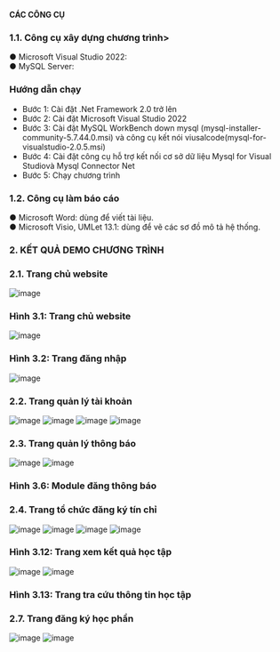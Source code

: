 <b>	CÁC CÔNG CỤ</b><br/>
### 1.1.	Công cụ xây dựng chương trình><br/>
●	Microsoft Visual Studio 2022: <br/>
●	MySQL Server:<br/>
### Hướng dẫn chạy
- Bước 1: Cài đặt .Net Framework 2.0 trở lên
- Bước 2: Cài đặt Microsoft Visual Studio 2022
- Bước 3: Cài đặt MySQL WorkBench down mysql (mysql-installer-community-5.7.44.0.msi) và công cụ kết nói viusalcode(mysql-for-visualstudio-2.0.5.msi)
- Bước 4: Cài đặt công cụ hỗ trợ kết nối cơ sở dữ liệu Mysql for Visual Studiovà Mysql Connector Net 
- Bước 5: Chạy chương trình
### 1.2.	Công cụ làm báo cáo<br/>
●	Microsoft Word: dùng để viết tài liệu.<br/>
●	Microsoft Visio, UMLet 13.1: dùng để vẽ các sơ đồ mô tả hệ thống.<br/>
### 2.	KẾT QUẢ DEMO CHƯƠNG TRÌNH<br/>
### 2.1.	Trang chủ website <br/>
![image](https://github.com/NguyenGiaHy123/Nhom17-dkhp-iuh-edu-vn/assets/89922176/54c177de-b4ca-42de-8282-cfba25853979)<br/>
### Hình 3.1: Trang chủ website<br/>
![image](https://github.com/NguyenGiaHy123/Nhom17-dkhp-iuh-edu-vn/assets/89922176/d1702dae-79cb-414a-bb29-7b4bb8451e6f)
### Hình 3.2: Trang đăng nhập
![image](https://github.com/NguyenGiaHy123/Nhom17-dkhp-iuh-edu-vn/assets/89922176/74252093-76dc-49b1-8eb8-437e8b1efe06)
### 2.2.	Trang quản lý tài khoản
![image](https://github.com/NguyenGiaHy123/Nhom17-dkhp-iuh-edu-vn/assets/89922176/02503ece-839a-4327-b3ae-fd33222deceb)
![image](https://github.com/NguyenGiaHy123/Nhom17-dkhp-iuh-edu-vn/assets/89922176/5d3360fc-e737-4eac-852b-64360ae82bbb)
![image](https://github.com/NguyenGiaHy123/Nhom17-dkhp-iuh-edu-vn/assets/89922176/6f44fdfd-8528-42b6-81e9-cc5d28d45925)
![image](https://github.com/NguyenGiaHy123/Nhom17-dkhp-iuh-edu-vn/assets/89922176/afe1ea04-8ff8-4ff5-9918-f1e0ba143c1e)
### 2.3.	Trang quản lý thông báo
![image](https://github.com/NguyenGiaHy123/Nhom17-dkhp-iuh-edu-vn/assets/89922176/0d5fef7d-305d-408f-a317-85590a55f46b)
![image](https://github.com/NguyenGiaHy123/Nhom17-dkhp-iuh-edu-vn/assets/89922176/8bd8f515-e95a-4138-b880-cbb799af6da8)
### Hình 3.6: Module đăng thông báo
### 2.4.	Trang tổ chức đăng ký tín chỉ
![image](https://github.com/NguyenGiaHy123/Nhom17-dkhp-iuh-edu-vn/assets/89922176/2a2174a1-0286-4482-94f5-49a4a5758c05)
![image](https://github.com/NguyenGiaHy123/Nhom17-dkhp-iuh-edu-vn/assets/89922176/8a379a57-f321-4bae-8f8c-418ad7c6af83)
![image](https://github.com/NguyenGiaHy123/Nhom17-dkhp-iuh-edu-vn/assets/89922176/3a282b62-1317-49f0-8b90-3f8d574a2c75)
![image](https://github.com/NguyenGiaHy123/Nhom17-dkhp-iuh-edu-vn/assets/89922176/716519ef-dc48-46ae-8700-f1290f767d2b)
### Hình 3.12: Trang xem kết quả học tập
![image](https://github.com/NguyenGiaHy123/Nhom17-dkhp-iuh-edu-vn/assets/89922176/27ae6b9b-506f-4a7c-a395-c821810263b8)
![image](https://github.com/NguyenGiaHy123/Nhom17-dkhp-iuh-edu-vn/assets/89922176/81ff0bc8-b682-4e23-81ba-17d0aa2b9352)
### Hình 3.13: Trang tra cứu thông tin học tập
### 2.7.	Trang đăng ký học phần
![image](https://github.com/NguyenGiaHy123/Nhom17-dkhp-iuh-edu-vn/assets/89922176/49d9e842-143e-4d0e-9a7b-1ab01731e6e2)
![image](https://github.com/NguyenGiaHy123/Nhom17-dkhp-iuh-edu-vn/assets/89922176/681ae9a1-aaad-4408-b364-f2d4cc0fddc5)
